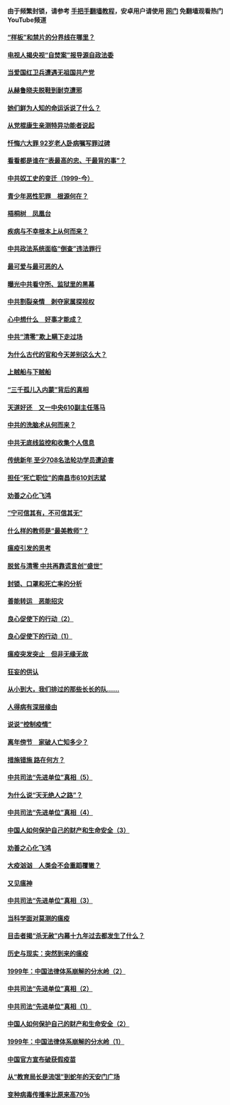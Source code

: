 #### 由于频繁封锁，请参考 [手把手翻墙教程](https://github.com/gfw-breaker/guides/wiki/)，安卓用户请使用 [网门](https://github.com/gfw-breaker/nogfw/blob/master/dl.md?t=04062001) 免翻墙观看热门YouTube频道 

#### [“样板”和禁片的分界线在哪里？](../pages/19/422704.md?t=04062001) 

#### [电视人揭央视“自焚案”报导源自政法委](../pages/19/422770.md?t=04062001) 

#### [当爱国红卫兵遭遇无祖国共产党](../pages/19/422848.md?t=04062001) 

#### [从赫鲁晓夫脱鞋到耐克遭邪](../pages/19/422826.md?t=04062001) 

#### [她们鲜为人知的命运诉说了什么？](../pages/19/422754.md?t=04062001) 

#### [从党棍康生亲测特异功能者说起](../pages/19/422657.md?t=04062001) 

#### [忏悔六大罪 92岁老人卧病嘱写罪过碑](../pages/19/422750.md?t=04062001) 

#### [看看都是谁在“表最高的忠、干最背的事”？](../pages/19/422703.md?t=04062001) 

#### [中共奴工史的变迁（1999-今）](../pages/19/422656.md?t=04062001) 

#### [青少年恶性犯罪　根源何在？](../pages/19/422449.md?t=04062001) 

#### [梧桐树　凤凰台](../pages/19/422442.md?t=04062001) 

#### [疾病与不幸根本上从何而来？](../pages/19/422438.md?t=04062001) 

#### [中共政法系统面临“倒查”违法罪行](../pages/19/422497.md?t=04062001) 

#### [最可爱与最可恶的人](../pages/19/422448.md?t=04062001) 

#### [曝光中共看守所、监狱里的黑幕](../pages/19/422390.md?t=04062001) 

#### [中共割裂亲情　剥夺家属探视权](../pages/19/422364.md?t=04062001) 

#### [心中想什么　好事才能成？](../pages/19/422318.md?t=04062001) 

#### [中共“清零”欺上瞒下走过场](../pages/19/422306.md?t=04062001) 

#### [为什么古代的官和今天差别这么大？](../pages/19/422228.md?t=04062001) 

#### [上贼船与下贼船](../pages/19/422276.md?t=04062001) 

#### [“三千孤儿入内蒙”背后的真相](../pages/19/422229.md?t=04062001) 

#### [天道好还　又一中央610副主任落马](../pages/19/422155.md?t=04062001) 

#### [中共的洗脑术从何而来？](../pages/19/422154.md?t=04062001) 

#### [中共无底线监控和收集个人信息](../pages/19/422039.md?t=04062001) 

#### [传统新年 至少708名法轮功学员遭迫害](../pages/19/421946.md?t=04062001) 

#### [担任“死亡职位”的南昌市610刘志斌](../pages/19/421957.md?t=04062001) 

#### [劝善之心化飞鸿](../pages/19/421164.md?t=04062001) 

#### [“宁可信其有，不可信其无”](../pages/19/421691.md?t=04062001) 

#### [什么样的教师是“最美教师”？](../pages/19/421755.md?t=04062001) 

#### [瘟疫引发的思考](../pages/19/421594.md?t=04062001) 

#### [脱贫与清零 中共再靠谎言创“盛世”](../pages/19/421590.md?t=04062001) 

#### [封锁、口罩和死亡率的分析](../pages/19/421495.md?t=04062001) 

#### [善能转运　恶能招灾](../pages/19/421334.md?t=04062001) 

#### [良心促使下的行动（2）](../pages/19/421361.md?t=04062001) 

#### [良心促使下的行动（1）](../pages/19/421302.md?t=04062001) 

#### [瘟疫突发突止　但非无缘无故](../pages/19/421281.md?t=04062001) 

#### [狂妄的供认](../pages/19/421199.md?t=04062001) 

#### [从小到大，我们排过的那些长长的队……](../pages/19/421243.md?t=04062001) 

#### [人得病有深层缘由](../pages/19/420864.md?t=04062001) 

#### [说说“控制疫情”](../pages/19/420831.md?t=04062001) 

#### [离年傍节　家破人亡知多少？](../pages/19/420563.md?t=04062001) 

#### [措施错施  路在何方？](../pages/19/420076.md?t=04062001) 

#### [中共司法“先进单位”真相（5）](../pages/19/419453.md?t=04062001) 

#### [为什么说“天无绝人之路”？](../pages/19/419618.md?t=04062001) 

#### [中共司法“先进单位”真相（4）](../pages/19/419452.md?t=04062001) 

#### [中国人如何保护自己的财产和生命安全（3）](../pages/19/419405.md?t=04062001) 

#### [劝善之心化飞鸿](../pages/19/418758.md?t=04062001) 

#### [大疫汹汹　人类会不会重蹈覆辙？](../pages/19/419691.md?t=04062001) 

#### [又见瘟神](../pages/19/419225.md?t=04062001) 

#### [中共司法“先进单位”真相（3）](../pages/19/419451.md?t=04062001) 

#### [当科学面对莫测的瘟疫](../pages/19/419625.md?t=04062001) 

#### [目击者揭“杀无赦”内幕十九年过去都发生了什么？](../pages/19/419617.md?t=04062001) 

#### [历史与现实：突然到来的瘟疫](../pages/19/419619.md?t=04062001) 

#### [1999年：中国法律体系崩解的分水岭（2）](../pages/19/419455.md?t=04062001) 

#### [中共司法“先进单位”真相（2）](../pages/19/419450.md?t=04062001) 

#### [中共司法“先进单位”真相（1）](../pages/19/419449.md?t=04062001) 

#### [中国人如何保护自己的财产和生命安全（2）](../pages/19/419404.md?t=04062001) 

#### [1999年：中国法律体系崩解的分水岭（1）](../pages/19/419454.md?t=04062001) 

#### [中国官方宣布破获假疫苗](../pages/19/419504.md?t=04062001) 

#### [从“教育局长是流氓”到蛇年的天安门广场](../pages/19/419470.md?t=04062001) 

#### [变种病毒传播率比原来高70％](../pages/19/419456.md?t=04062001) 

